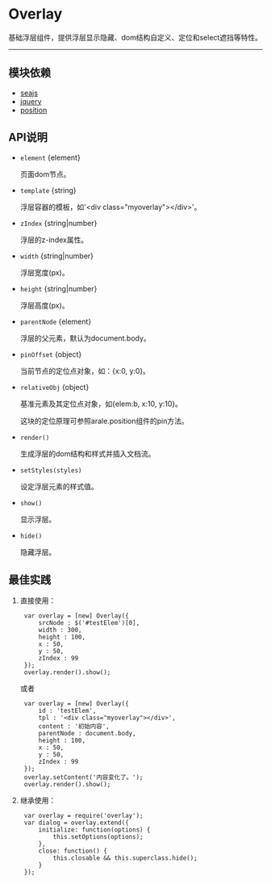 
# Overlay

基础浮层组件，提供浮层显示隐藏、dom结构自定义、定位和select遮挡等特性。

---

## 模块依赖

 - [seajs](seajs/README.md)
 - [jquery](jquery/README.md)
 - [position](position/README.md)


## API说明

* `element` {element} 

	页面dom节点。

* `template` {string}

	浮层容器的模板，如'\<div class="myoverlay">\</div>'。

* `zIndex` {string|number}

	浮层的z-index属性。

* `width` {string|number}

	浮层宽度(px)。

* `height` {string|number}

	浮层高度(px)。

* `parentNode` {element}

	浮层的父元素，默认为document.body。

* `pinOffset` {object}

	当前节点的定位点对象，如：{x:0, y:0}。

* `relativeObj` {object}

	基准元素及其定位点对象，如{elem:b, x:10, y:10}。

	这块的定位原理可参照arale.position组件的pin方法。

* `render()` 

	生成浮层的dom结构和样式并插入文档流。

* `setStyles(styles)` 

	设定浮层元素的样式值。

* `show()` 

	显示浮层。

* `hide()` 

	隐藏浮层。


## 最佳实践

1. 直接使用：

		var overlay = [new] Overlay({
			srcNode : $('#testElem')[0],
			width : 300,
			height : 100,
			x : 50,
			y : 50,
			zIndex : 99
		});
		overlay.render().show();
	
	或者
	
		var overlay = [new] Overlay({
			id : 'testElem',
			tpl : '<div class="myoverlay"></div>',
			content : '初始内容',
			parentNode : document.body,
			height : 100,
			x : 50,
			y : 50,
			zIndex : 99
		});
		overlay.setContent('内容变化了。');
		overlay.render().show();

2. 继承使用：

		var overlay = require('overlay');
		var dialog = overlay.extend({
			initialize: function(options) {
                this.setOptions(options);
        	},
        	close: function() {
        		this.closable && this.superclass.hide();
        	}
		});


